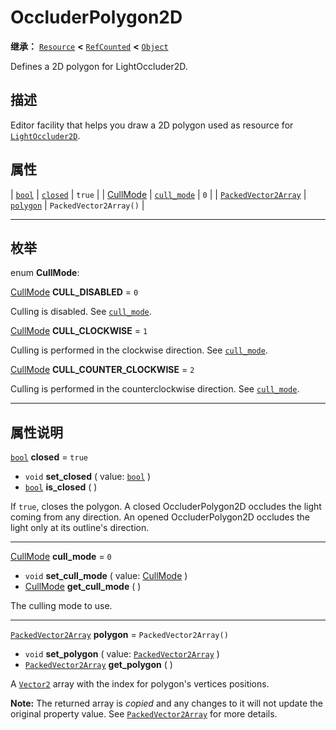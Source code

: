<!-- ⚠ 请勿编辑本文件 ⚠ -->
<!-- 本文档使用脚本从 WeDot 引擎源码仓库生成。 -->
<!-- 生成脚本：https://github.com/WeDot-Engine/WeDot/tree/4.3/doc/tools/make_md.py； -->
<!-- 原文件：https://github.com/WeDot-Engine/WeDot/tree/4.3/doc/classes/OccluderPolygon2D.xml。 -->

<div id="_class_occluderpolygon2d"></div>

# OccluderPolygon2D

**继承：** [`Resource`](class_resource.md) **<** [`RefCounted`](class_refcounted.md) **<** [`Object`](class_object.md)

Defines a 2D polygon for LightOccluder2D.

## 描述

Editor facility that helps you draw a 2D polygon used as resource for [`LightOccluder2D`](class_lightoccluder2d.md).

## 属性

| [`bool`](class_bool.md)                             | [`closed`](#class_occluderpolygon2d_property_closed)       | ``true``                 |
| [CullMode](#enum_occluderpolygon2d_cullmode)        | [`cull_mode`](#class_occluderpolygon2d_property_cull_mode) | ``0``                    |
| [`PackedVector2Array`](class_packedvector2array.md) | [`polygon`](#class_occluderpolygon2d_property_polygon)     | ``PackedVector2Array()`` |

<!-- rst-class:: classref-section-separator -->

---

## 枚举

<div id="_class_enum_occluderpolygon2d_cullmode"></div>

enum **CullMode**: <div id="enum_occluderpolygon2d_cullmode"></div>

<div id="_class_occluderpolygon2d_constant_cull_disabled"></div>

[CullMode](#enum_occluderpolygon2d_cullmode) **CULL_DISABLED** = ``0``

Culling is disabled. See [`cull_mode`](#class_occluderpolygon2d_property_cull_mode).

<div id="_class_occluderpolygon2d_constant_cull_clockwise"></div>

[CullMode](#enum_occluderpolygon2d_cullmode) **CULL_CLOCKWISE** = ``1``

Culling is performed in the clockwise direction. See [`cull_mode`](#class_occluderpolygon2d_property_cull_mode).

<div id="_class_occluderpolygon2d_constant_cull_counter_clockwise"></div>

[CullMode](#enum_occluderpolygon2d_cullmode) **CULL_COUNTER_CLOCKWISE** = ``2``

Culling is performed in the counterclockwise direction. See [`cull_mode`](#class_occluderpolygon2d_property_cull_mode).

<!-- rst-class:: classref-section-separator -->

---

## 属性说明

<div id="_class_occluderpolygon2d_property_closed"></div>

[`bool`](class_bool.md) **closed** = ``true`` <div id="class_occluderpolygon2d_property_closed"></div>

- `void` **set_closed** ( value: [`bool`](class_bool.md) )
- [`bool`](class_bool.md) **is_closed** ( )

If `true`, closes the polygon. A closed OccluderPolygon2D occludes the light coming from any direction. An opened OccluderPolygon2D occludes the light only at its outline's direction.

<!-- rst-class:: classref-item-separator -->

---

<div id="_class_occluderpolygon2d_property_cull_mode"></div>

[CullMode](#enum_occluderpolygon2d_cullmode) **cull_mode** = ``0`` <div id="class_occluderpolygon2d_property_cull_mode"></div>

- `void` **set_cull_mode** ( value: [CullMode](#enum_occluderpolygon2d_cullmode) )
- [CullMode](#enum_occluderpolygon2d_cullmode) **get_cull_mode** ( )

The culling mode to use.

<!-- rst-class:: classref-item-separator -->

---

<div id="_class_occluderpolygon2d_property_polygon"></div>

[`PackedVector2Array`](class_packedvector2array.md) **polygon** = ``PackedVector2Array()`` <div id="class_occluderpolygon2d_property_polygon"></div>

- `void` **set_polygon** ( value: [`PackedVector2Array`](class_packedvector2array.md) )
- [`PackedVector2Array`](class_packedvector2array.md) **get_polygon** ( )

A [`Vector2`](class_vector2.md) array with the index for polygon's vertices positions.

**Note:** The returned array is *copied* and any changes to it will not update the original property value. See [`PackedVector2Array`](class_packedvector2array.md) for more details.

[^virtual]: 本方法通常需要用户覆盖才能生效。
[^const]: 本方法无副作用，不会修改该实例的任何成员变量。
[^vararg]: 本方法除了能接受在此处描述的参数外，还能够继续接受任意数量的参数。
[^constructor]: 本方法用于构造某个类型。
[^static]: 调用本方法无需实例，可直接使用类名进行调用。
[^operator]: 本方法描述的是使用本类型作为左操作数的有效运算符。
[^bitfield]: 这个值是由下列位标志构成位掩码的整数。
[^void]: 无返回值。
